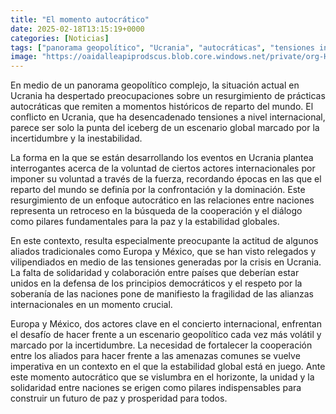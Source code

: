 ```yaml
---
title: "El momento autocrático"
date: 2025-02-18T13:15:19+0000
categories: [Noticias]
tags: ["panorama geopolítico", "Ucrania", "autocráticas", "tensiones internacionales", "incertidumbre", "cooperación", "estabilidad global."]
image: "https://oaidalleapiprodscus.blob.core.windows.net/private/org-HKmKxpuNw3Y88lm4EBrIPq0n/user-ZwiCXOggLL8ZNNKE2g7rXFmV/img-de5xVL0NuZtEce9lsA5QVm8t.png?st=2025-02-18T12%3A15%3A19Z&se=2025-02-18T14%3A15%3A19Z&sp=r&sv=2024-08-04&sr=b&rscd=inline&rsct=image/png&skoid=d505667d-d6c1-4a0a-bac7-5c84a87759f8&sktid=a48cca56-e6da-484e-a814-9c849652bcb3&skt=2025-02-18T09%3A42%3A48Z&ske=2025-02-19T09%3A42%3A48Z&sks=b&skv=2024-08-04&sig=MUqzJ1GVXwDj/2cIozavfXtD3TMoc6QvoJ00XzBdOrM%3D"
---
```


En medio de un panorama geopolítico complejo, la situación actual en Ucrania ha despertado preocupaciones sobre un resurgimiento de prácticas autocráticas que remiten a momentos históricos de reparto del mundo. El conflicto en Ucrania, que ha desencadenado tensiones a nivel internacional, parece ser solo la punta del iceberg de un escenario global marcado por la incertidumbre y la inestabilidad.

La forma en la que se están desarrollando los eventos en Ucrania plantea interrogantes acerca de la voluntad de ciertos actores internacionales por imponer su voluntad a través de la fuerza, recordando épocas en las que el reparto del mundo se definía por la confrontación y la dominación. Este resurgimiento de un enfoque autocrático en las relaciones entre naciones representa un retroceso en la búsqueda de la cooperación y el diálogo como pilares fundamentales para la paz y la estabilidad globales.

En este contexto, resulta especialmente preocupante la actitud de algunos aliados tradicionales como Europa y México, que se han visto relegados y vilipendiados en medio de las tensiones generadas por la crisis en Ucrania. La falta de solidaridad y colaboración entre países que deberían estar unidos en la defensa de los principios democráticos y el respeto por la soberanía de las naciones pone de manifiesto la fragilidad de las alianzas internacionales en un momento crucial.

Europa y México, dos actores clave en el concierto internacional, enfrentan el desafío de hacer frente a un escenario geopolítico cada vez más volátil y marcado por la incertidumbre. La necesidad de fortalecer la cooperación entre los aliados para hacer frente a las amenazas comunes se vuelve imperativa en un contexto en el que la estabilidad global está en juego. Ante este momento autocrático que se vislumbra en el horizonte, la unidad y la solidaridad entre naciones se erigen como pilares indispensables para construir un futuro de paz y prosperidad para todos.
    